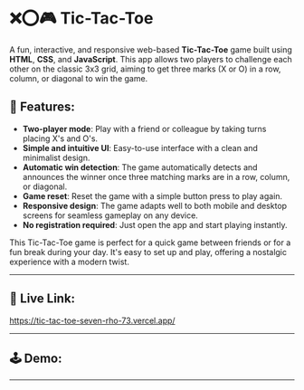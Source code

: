 # ❌⭕🎮 Tic-Tac-Toe

A fun, interactive, and responsive web-based **Tic-Tac-Toe** game built using **HTML**, **CSS**, and **JavaScript**. This app allows two players to challenge each other on the classic 3x3 grid, aiming to get three marks (X or O) in a row, column, or diagonal to win the game.

## 🤖 Features:

* **Two-player mode**: Play with a friend or colleague by taking turns placing X's and O's.
* **Simple and intuitive UI**: Easy-to-use interface with a clean and minimalist design.
* **Automatic win detection**: The game automatically detects and announces the winner once three matching marks are in a row, column, or diagonal.
* **Game reset**: Reset the game with a simple button press to play again.
* **Responsive design**: The game adapts well to both mobile and desktop screens for seamless gameplay on any device.
* **No registration required**: Just open the app and start playing instantly.

This Tic-Tac-Toe game is perfect for a quick game between friends or for a fun break during your day. It's easy to set up and play, offering a nostalgic experience with a modern twist.

---

## 🚀 Live Link:

https://tic-tac-toe-seven-rho-73.vercel.app/

---

## 🕹️ Demo:


---

